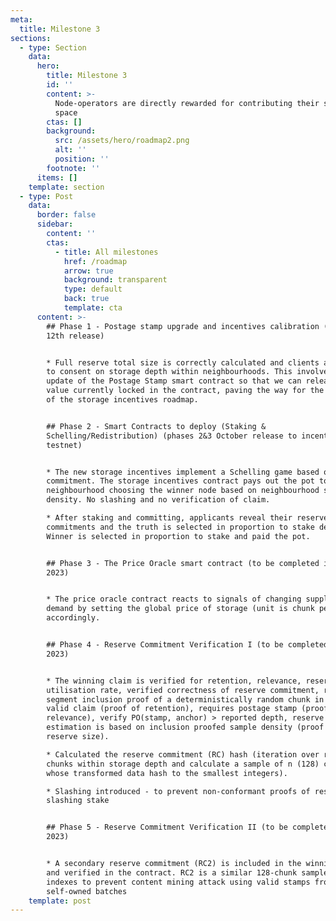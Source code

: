```yaml
---
meta:
  title: Milestone 3
sections:
  - type: Section
    data:
      hero:
        title: Milestone 3
        id: ''
        content: >-
          Node-operators are directly rewarded for contributing their storage
          space
        ctas: []
        background:
          src: /assets/hero/roadmap2.png
          alt: ''
          position: ''
        footnote: ''
      items: []
    template: section
  - type: Post
    data:
      border: false
      sidebar:
        content: ''
        ctas:
          - title: All milestones
            href: /roadmap
            arrow: true
            background: transparent
            type: default
            back: true
            template: cta
      content: >-
        ## Phase 1 - Postage stamp upgrade and incentives calibration (September
        12th release)


        * Full reserve total size is correctly calculated and clients are able
        to consent on storage depth within neighbourhoods. This involves the
        update of the Postage Stamp smart contract so that we can release the
        value currently locked in the contract, paving the way for the rollout
        of the storage incentives roadmap.


        ## Phase 2 - Smart Contracts to deploy (Staking &
        Schelling/Redistribution) (phases 2&3 October release to incentivised
        testnet)


        * The new storage incentives implement a Schelling game based on reserve
        commitment. The storage incentives contract pays out the pot to a random
        neighbourhood choosing the winner node based on neighbourhood stake
        density. No slashing and no verification of claim.

        * After staking and committing, applicants reveal their reserve
        commitments and the truth is selected in proportion to stake density.
        Winner is selected in proportion to stake and paid the pot.


        ## Phase 3 - The Price Oracle smart contract (to be completed in Q3
        2023)


        * The price oracle contract reacts to signals of changing supply and
        demand by setting the global price of storage (unit is chunk per block)
        accordingly.


        ## Phase 4 - Reserve Commitment Verification I (to be completed in Q3
        2023)


        * The winning claim is verified for retention, relevance, reserve
        utilisation rate, verified correctness of reserve commitment, requiring
        segment inclusion proof of a deterministically random chunk in RC for
        valid claim (proof of retention), requires postage stamp (proof of
        relevance), verify PO(stamp, anchor) > reported depth, reserve size
        estimation is based on inclusion proofed sample density (proof of
        reserve size).

        * Calculated the reserve commitment (RC) hash (iteration over reserved
        chunks within storage depth and calculate a sample of n (128) chunks
        whose transformed data hash to the smallest integers).

        * Slashing introduced - to prevent non-conformant proofs of reserve by
        slashing stake


        ## Phase 5 - Reserve Commitment Verification II (to be completed in Q3
        2023)


        * A secondary reserve commitment (RC2) is included in the winning claim
        and verified in the contract. RC2 is a similar 128-chunk sample of batch
        indexes to prevent content mining attack using valid stamps from
        self-owned batches
    template: post
---
```


